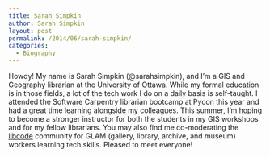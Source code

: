 ```yaml
---
title: Sarah Simpkin
author: Sarah Simpkin
layout: post
permalink: /2014/06/sarah-simpkin/
categories:
  - Biography
---
```

Howdy! My name is Sarah Simpkin (@sarahsimpkin), and I&#8217;m a GIS and Geography librarian at the University of Ottawa. While my formal education is in those fields, a lot of the tech work I do on a daily basis is self-taught. I attended the Software Carpentry librarian bootcamp at Pycon this year and had a great time learning alongside my colleagues. This summer, I&#8217;m hoping to become a stronger instructor for both the students in my GIS workshops and for my fellow librarians. You may also find me co-moderating the [libcode][1] community for GLAM (gallery, library, archive, and museum) workers learning tech skills. Pleased to meet everyone!

 [1]: http://tiny.cc/libcode